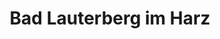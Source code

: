 ---
title: Bad Lauterberg im Harz
url: /bad-lauterberg-im-harz/
latitude: 51.621
longitude: 10.444
---